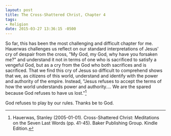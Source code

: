 ```yaml
---
layout: post
title: The Cross-Shattered Christ, Chapter 4
tags:
- Religion
date: 2015-03-27 13:36:15 -0500
---
```


So far, this has been the most challenging and difficult chapter for me. Hauerwas challenges us reflect on our standard interpretations of Jesus' cry of despair from the cross, "My God, my God, why have you forsaken me?" and understand it not in terms of one who is sacrificed to satisfy a vengeful God, but as a cry from the God who both sacrifices and is sacrificed. That we find this cry of Jesus so difficult to comprehend shows that we, as citizens of this world, understand and identify with the power and authority of the empire. Instead, "Jesus refuses to accept the terms of how the world understands power and authority.... We are the spared because God refuses to have us lost."[^1]

God refuses to play by our rules. Thanks be to God.

[^1]: Hauerwas, Stanley (2005-01-01). Cross-Shattered Christ: Meditations on the Seven Last Words (pp. 41-45). Baker Publishing Group. Kindle Edition. 
